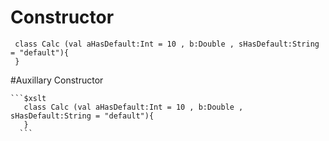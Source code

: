 # Constructor 
  
   ```$xslt
    class Calc (val aHasDefault:Int = 10 , b:Double , sHasDefault:String = "default"){
    }
   ```

#Auxillary Constructor

    ```$xslt
       class Calc (val aHasDefault:Int = 10 , b:Double , sHasDefault:String = "default"){
       }
      ```